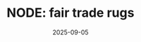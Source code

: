 ---
title: "NODE: fair trade rugs"
date: 2025-09-05
description: "Initiative by Chris Haughton. Video by Omar O'Sullivan"
video_url: "https://vimeo.com/49377756"
video_type: "vimeo"
featured: false
---
